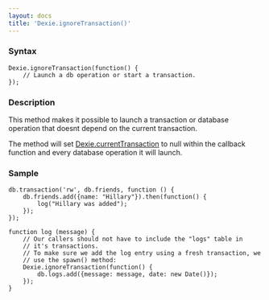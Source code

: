 ```yaml
---
layout: docs
title: 'Dexie.ignoreTransaction()'
---
```


### Syntax

    Dexie.ignoreTransaction(function() {
        // Launch a db operation or start a transaction.
    });

### Description

This method makes it possible to launch a transaction or database operation that doesnt depend on the current transaction.

The method will set [Dexie.currentTransaction](Dexie.currentTransaction) to null within the callback function and every database operation it will launch. 

### Sample

    db.transaction('rw', db.friends, function () {
        db.friends.add({name: "Hillary"}).then(function() {
            log("Hillary was added");
        });
    });
 
    function log (message) {
        // Our callers should not have to include the "logs" table in
        // it's transactions.
        // To make sure we add the log entry using a fresh transaction, we
        // use the spawn() method:
        Dexie.ignoreTransaction(function() {
            db.logs.add({message: message, date: new Date()});
        });
    }
